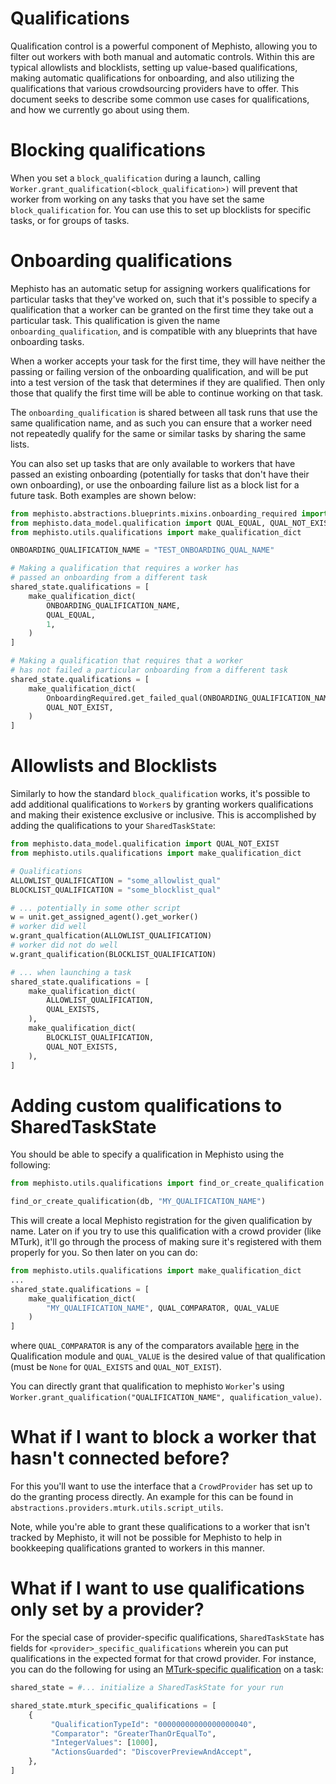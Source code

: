 # Qualifications
Qualification control is a powerful component of Mephisto, allowing you to filter out workers with both manual and automatic controls. Within this are typical allowlists and blocklists, setting up value-based qualifications, making automatic qualifications for onboarding, and also utilizing the qualifications that various crowdsourcing providers have to offer. This document seeks to describe some common use cases for qualifications, and how we currently go about using them.


# Blocking qualifications
When you set a `block_qualification` during a launch, calling `Worker.grant_qualification(<block_qualification>)` will prevent that worker from working on any tasks that you have set the same `block_qualification` for. You can use this to set up blocklists for specific tasks, or for groups of tasks.

# Onboarding qualifications
Mephisto has an automatic setup for assigning workers qualifications for particular tasks that they've worked on, such that it's possible to specify a qualification that a worker can be granted on the first time they take out a particular task. This qualification is given the name `onboarding_qualification`, and is compatible with any blueprints that have onboarding tasks.

When a worker accepts your task for the first time, they will have neither the passing or failing version of the onboarding qualification, and will be put into a test version of the task that determines if they are qualified. Then only those that qualify the first time will be able to continue working on that task.

The `onboarding_qualification` is shared between all task runs that use the same qualification name, and as such you can ensure that a worker need not repeatedly qualify for the same or similar tasks by sharing the same lists.

You can also set up tasks that are only available to workers that have passed an existing onboarding (potentially for tasks that don't have their own onboarding), or use the onboarding failure list as a block list for a future task. Both examples are shown below:

```python
from mephisto.abstractions.blueprints.mixins.onboarding_required import OnboardingRequired
from mephisto.data_model.qualification import QUAL_EQUAL, QUAL_NOT_EXIST
from mephisto.utils.qualifications import make_qualification_dict

ONBOARDING_QUALIFICATION_NAME = "TEST_ONBOARDING_QUAL_NAME"

# Making a qualification that requires a worker has 
# passed an onboarding from a different task
shared_state.qualifications = [
    make_qualification_dict(
        ONBOARDING_QUALIFICATION_NAME,
        QUAL_EQUAL,
        1,
    )
]

# Making a qualification that requires that a worker 
# has not failed a particular onboarding from a different task
shared_state.qualifications = [
    make_qualification_dict(
        OnboardingRequired.get_failed_qual(ONBOARDING_QUALIFICATION_NAME),
        QUAL_NOT_EXIST,
    )
]
```

# Allowlists and Blocklists
Similarly to how the standard `block_qualification` works, it's possible to add additional qualifications to `Worker`s by granting workers qualifications and making their existence exclusive or inclusive. This is accomplished by adding the qualifications to your `SharedTaskState`:
```python
from mephisto.data_model.qualification import QUAL_NOT_EXIST
from mephisto.utils.qualifications import make_qualification_dict

# Qualifications
ALLOWLIST_QUALIFICATION = "some_allowlist_qual"
BLOCKLIST_QUALIFICATION = "some_blocklist_qual"

# ... potentially in some other script
w = unit.get_assigned_agent().get_worker()
# worker did well
w.grant_qualfication(ALLOWLIST_QUALIFICATION)
# worker did not do well
w.grant_qualification(BLOCKLIST_QUALIFICATION)

# ... when launching a task
shared_state.qualifications = [
    make_qualification_dict(
        ALLOWLIST_QUALIFICATION,
        QUAL_EXISTS,
    ),
    make_qualification_dict(
        BLOCKLIST_QUALIFICATION,
        QUAL_NOT_EXISTS,
    ),
]
```

# Adding custom qualifications to SharedTaskState
You should be able to specify a qualification in Mephisto using the following:
```python
from mephisto.utils.qualifications import find_or_create_qualification

find_or_create_qualification(db, "MY_QUALIFICATION_NAME")
```
This will create a local Mephisto registration for the given qualification by name. Later on if you try to use this qualification with a crowd provider (like MTurk), it'll go through the process of making sure it's registered with them properly for you. So then later on you can do:
```python
from mephisto.utils.qualifications import make_qualification_dict
...
shared_state.qualifications = [
    make_qualification_dict(
        "MY_QUALIFICATION_NAME", QUAL_COMPARATOR, QUAL_VALUE
    )
]
```
where `QUAL_COMPARATOR` is any of the comparators available [here](https://github.com/facebookresearch/Mephisto/blob/9ca7534696eeab9ddb8ead06b110125b91789baf/mephisto/data_model/qualification.py#L21-L30) in the Qualification module and `QUAL_VALUE` is the desired value of that qualification (must be `None` for `QUAL_EXISTS` and `QUAL_NOT_EXIST`).

You can directly grant that qualification to mephisto `Worker`'s using `Worker.grant_qualification("QUALIFICATION_NAME", qualification_value)`.

# What if I want to block a worker that hasn't connected before?
For this you'll want to use the interface that a `CrowdProvider` has set up to do the granting process directly. An example for this can be found in `abstractions.providers.mturk.utils.script_utils`. 

Note, while you're able to grant these qualifications to a worker that isn't tracked by Mephisto, it will not be possible for Mephisto to help in bookkeeping qualifications granted to workers in this manner.

# What if I want to use qualifications only set by a provider?
For the special case of provider-specific qualifications, `SharedTaskState` has fields for `<provider>_specific_qualifications` wherein you can put qualifications in the expected format for that crowd provider. For instance, you can do the following for using an [MTurk-specific qualification](https://docs.aws.amazon.com/AWSMechTurk/latest/AWSMturkAPI/ApiReference_QualificationRequirementDataStructureArticle.html#ApiReference_QualificationType-IDs) on a task:
```python
shared_state = #... initialize a SharedTaskState for your run

shared_state.mturk_specific_qualifications = [
    {
         "QualificationTypeId": "00000000000000000040",
         "Comparator": "GreaterThanOrEqualTo",
         "IntegerValues": [1000],
         "ActionsGuarded": "DiscoverPreviewAndAccept",
    },
]
```
